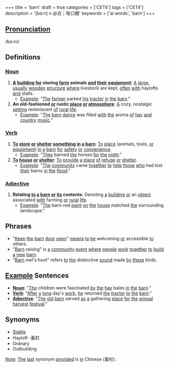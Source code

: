 +++
title = 'barn'
draft = true
categories = ['CET4']
tags = ['CET4']
description = '[bɑːn] n.谷仓；牲口棚'
keywords = ['ai words', 'barn']
+++

## [Pronunciation](/en/post/pronunciation/)
/bɑːrn/

## Definitions
### [Noun](/en/post/noun/)
1. **[A](/en/post/a/) [building](/en/post/building/) [for](/en/post/for/) storing [farm](/en/post/farm/) animals [and](/en/post/and/) [their](/en/post/their/) [equipment](/en/post/equipment/)**: [A](/en/post/a/) [large](/en/post/large/), [usually](/en/post/usually/) [wooden](/en/post/wooden/) [structure](/en/post/structure/) [where](/en/post/where/) livestock are kept, [often](/en/post/often/) [with](/en/post/with/) haylofts [and](/en/post/and/) stalls.
   - [Example](/en/post/example/): "[The](/en/post/the/) [farmer](/en/post/farmer/) parked [his](/en/post/his/) [tractor](/en/post/tractor/) [in](/en/post/in/) [the](/en/post/the/) [barn](/en/post/barn/)."
2. **An old-fashioned [or](/en/post/or/) rustic [place](/en/post/place/) [or](/en/post/or/) [atmosphere](/en/post/atmosphere/)**: [A](/en/post/a/) cozy, nostalgic [setting](/en/post/setting/) reminiscent [of](/en/post/of/) [rural](/en/post/rural/) [life](/en/post/life/).
   - [Example](/en/post/example/): "[The](/en/post/the/) [barn](/en/post/barn/) [dance](/en/post/dance/) was filled [with](/en/post/with/) [the](/en/post/the/) aroma [of](/en/post/of/) [hay](/en/post/hay/) [and](/en/post/and/) [country](/en/post/country/) [music](/en/post/music/)."

### [Verb](/en/post/verb/)
1. **[To](/en/post/to/) [store](/en/post/store/) [or](/en/post/or/) [shelter](/en/post/shelter/) [something](/en/post/something/) [in](/en/post/in/) [a](/en/post/a/) [barn](/en/post/barn/)**: [To](/en/post/to/) [place](/en/post/place/) (animals, tools, [or](/en/post/or/) [equipment](/en/post/equipment/)) [in](/en/post/in/) [a](/en/post/a/) [barn](/en/post/barn/) [for](/en/post/for/) [safety](/en/post/safety/) [or](/en/post/or/) [convenience](/en/post/convenience/).
   - [Example](/en/post/example/): "[They](/en/post/they/) barned [the](/en/post/the/) horses [for](/en/post/for/) [the](/en/post/the/) [night](/en/post/night/)."
2. **[To](/en/post/to/) [house](/en/post/house/) [or](/en/post/or/) [shelter](/en/post/shelter/)**: [To](/en/post/to/) [provide](/en/post/provide/) [a](/en/post/a/) [place](/en/post/place/) [of](/en/post/of/) [refuge](/en/post/refuge/) [or](/en/post/or/) [shelter](/en/post/shelter/).
   - [Example](/en/post/example/): "[The](/en/post/the/) [community](/en/post/community/) came [together](/en/post/together/) [to](/en/post/to/) [help](/en/post/help/) [those](/en/post/those/) [who](/en/post/who/) had lost [their](/en/post/their/) barns [in](/en/post/in/) [the](/en/post/the/) [flood](/en/post/flood/)."

### [Adjective](/en/post/adjective/)
1. **Relating [to](/en/post/to/) [a](/en/post/a/) [barn](/en/post/barn/) [or](/en/post/or/) [its](/en/post/its/) contents**: Denoting [a](/en/post/a/) [building](/en/post/building/) [or](/en/post/or/) an [object](/en/post/object/) associated [with](/en/post/with/) farming [or](/en/post/or/) [rural](/en/post/rural/) [life](/en/post/life/).
   - [Example](/en/post/example/): "[The](/en/post/the/) barn-red [paint](/en/post/paint/) [on](/en/post/on/) [the](/en/post/the/) [house](/en/post/house/) matched [the](/en/post/the/) surrounding landscape."

## Phrases
- "[Keep](/en/post/keep/) [the](/en/post/the/) [barn](/en/post/barn/) [door](/en/post/door/) [open](/en/post/open/)" [means](/en/post/means/) [to](/en/post/to/) [be](/en/post/be/) welcoming [or](/en/post/or/) accessible [to](/en/post/to/) others.
- "[Barn](/en/post/barn/) raising" is [a](/en/post/a/) [community](/en/post/community/) [event](/en/post/event/) [where](/en/post/where/) [people](/en/post/people/) [work](/en/post/work/) [together](/en/post/together/) [to](/en/post/to/) [build](/en/post/build/) [a](/en/post/a/) [new](/en/post/new/) [barn](/en/post/barn/).
- "[Barn](/en/post/barn/) owl's hoot" refers [to](/en/post/to/) [the](/en/post/the/) distinctive [sound](/en/post/sound/) made [by](/en/post/by/) [these](/en/post/these/) birds.

## [Example](/en/post/example/) Sentences
- **[Noun](/en/post/noun/)**: "[The](/en/post/the/) children were fascinated [by](/en/post/by/) [the](/en/post/the/) [hay](/en/post/hay/) bales [in](/en/post/in/) [the](/en/post/the/) [barn](/en/post/barn/)."
- **[Verb](/en/post/verb/)**: "[After](/en/post/after/) [a](/en/post/a/) [long](/en/post/long/) day's [work](/en/post/work/), [he](/en/post/he/) returned [the](/en/post/the/) [tractor](/en/post/tractor/) [to](/en/post/to/) [the](/en/post/the/) [barn](/en/post/barn/)."
- **[Adjective](/en/post/adjective/)**: "[The](/en/post/the/) [old](/en/post/old/) [barn](/en/post/barn/) served [as](/en/post/as/) [a](/en/post/a/) gathering [place](/en/post/place/) [for](/en/post/for/) [the](/en/post/the/) [annual](/en/post/annual/) [harvest](/en/post/harvest/) [festival](/en/post/festival/)."

## Synonyms
- [Stable](/en/post/stable/)
- Hayloft
-畜栏
- Granary
- Outbuilding

[Note](/en/post/note/): [The](/en/post/the/) [last](/en/post/last/) synonym [provided](/en/post/provided/) is [in](/en/post/in/) Chinese (畜栏).
